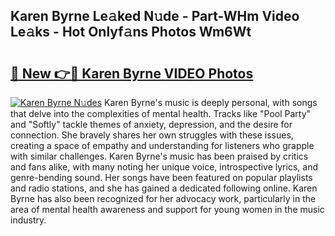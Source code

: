 ## Karen Byrne Le𝚊ked N𝚞de - Part-WHm Video Le𝚊ks - Hot Onlyf𝚊ns Photos Wm6Wt

# <h2><a href="http://ab96996.deff.icu/?id=Karen+Byrne">🔗 New 👉🔴 Karen Byrne VIDEO Photos</a></h2>

[![Karen Byrne N𝚞des](https://i.imgur.com/rIISA9y.gif)](http://ab96996.deff.icu/?id=Karen+Byrne)
Karen Byrne's music is deeply personal, with songs that delve into the complexities of mental health. Tracks like "Pool Party" and "Softly" tackle themes of anxiety, depression, and the desire for connection. She bravely shares her own struggles with these issues, creating a space of empathy and understanding for listeners who grapple with similar challenges. Karen Byrne's music has been praised by critics and fans alike, with many noting her unique voice, introspective lyrics, and genre-bending sound. Her songs have been featured on popular playlists and radio stations, and she has gained a dedicated following online. Karen Byrne has also been recognized for her advocacy work, particularly in the area of mental health awareness and support for young women in the music industry.
